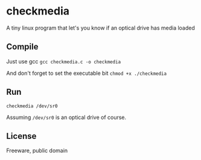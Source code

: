 # checkmedia

A tiny linux program that let's you know if an optical drive has media loaded

## Compile
Just use gcc
`gcc checkmedia.c -o checkmedia`

And don't forget to set the executable bit
`chmod +x ./checkmedia`

## Run
`checkmedia /dev/sr0`

Assuming `/dev/sr0` is an optical drive of course.

## License
Freeware, public domain

